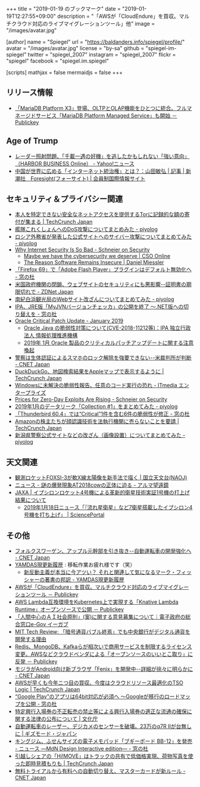 +++
title = "2019-01-19 のブックマーク"
date =  "2019-01-19T12:27:55+09:00"
description = "「AWSが「CloudEndure」を買収。マルチクラウド対応のライブマイグレーションツール」他"
image = "/images/avatar.jpg"

[author]
  name      = "Spiegel"
  url       = "https://baldanders.info/spiegel/profile/"
  avatar    = "/images/avatar.jpg"
  license   = "by-sa"
  github    = "spiegel-im-spiegel"
  twitter   = "spiegel_2007"
  instagram = "spiegel_2007"
  flickr    = "spiegel"
  facebook  = "spiegel.im.spiegel"

[scripts]
  mathjax = false
  mermaidjs = false
+++

## リリース情報

- [「MariaDB Platform X3」登場、OLTPとOLAP機能をひとつに統合。フルマネージドサービス「MariaDB Platform Managed Service」も開始 － Publickey](https://www.publickey1.jp/blog/19/mariadb_platform_x3oltpolapmariadb_platform_managed_service.html)

## Age of Trump

- [レーダー照射問題、「千載一遇の好機」を逃したかもしれない「強い意向」（HARBOR BUSINESS Online） - Yahoo!ニュース](https://headlines.yahoo.co.jp/article?a=20190115-00183410-hbolz-soci)
- [中国が世界に広める「インターネット統治権」とは？：山田敏弘 | 記事 | 新潮社　Foresight(フォーサイト) | 会員制国際情報サイト](https://www.fsight.jp/articles/-/44772)

## セキュリティ＆プライバシー関連

- [本人を特定できない安全なネットアクセスを提供するTorに記録的な額の寄付が集まる  |  TechCrunch Japan](https://jp.techcrunch.com/2019/01/12/2019-01-11-tor-lessens-reliance-us-grants/)
- [艦隊これくしょんへのDoS攻撃についてまとめみた - piyolog](http://d.hatena.ne.jp/Kango/20190112/1547244881)
- [ロシア外務省が発表した公式サイトへのサイバー攻撃についてまとめてみた - piyolog](http://d.hatena.ne.jp/Kango/20190113/1547339177)
- [Why Internet Security Is So Bad - Schneier on Security](https://www.schneier.com/blog/archives/2019/01/why_internet_se.html)
    - [Maybe we have the cybersecurity we deserve | CSO Online](https://www.csoonline.com/article/3328555/security/maybe-we-have-the-cybersecurity-we-deserve.html)
    - [The Reason Software Remains Insecure | Daniel Miessler](https://danielmiessler.com/blog/the-reason-software-remains-insecure/)
- [「Firefox 69」で「Adobe Flash Player」プラグインはデフォルト無効化へ - 窓の杜](https://forest.watch.impress.co.jp/docs/news/1164509.html)
- [米国政府機関の閉鎖、ウェブサイトのセキュリティにも悪影響--証明書の期限切れで - ZDNet Japan](https://japan.zdnet.com/article/35131262/)
- [南紀白浜観光局のWebサイト改ざんについてまとめてみた - piyolog](http://d.hatena.ne.jp/Kango/20190116/1547586873)
- [IPA、JRE版「MyJVNバージョンチェッカ」の公開を終了 ～.NET版への切り替えを - 窓の杜](https://forest.watch.impress.co.jp/docs/news/1164713.html)
- [Oracle Critical Patch Update - January 2019](https://www.oracle.com/technetwork/security-advisory/cpujan2019-5072801.html)
    - [Oracle Java の脆弱性対策について(CVE-2018-11212等)：IPA 独立行政法人 情報処理推進機構](https://www.ipa.go.jp/security/ciadr/vul/20190116-jre.html)
    - [2019年 1月 Oracle 製品のクリティカルパッチアップデートに関する注意喚起](https://www.jpcert.or.jp/at/2019/at190003.html)
- [警察は生体認証によるスマホのロック解除を強要できない--米裁判所が判断 - CNET Japan](https://japan.cnet.com/article/35131307/)
- [DuckDuckGo、地図検索結果をAppleマップで表示するように  |  TechCrunch Japan](https://jp.techcrunch.com/2019/01/16/2019-01-15-duckduckgo-apple-maps/)
- [Windowsに未解決の脆弱性報告、任意のコード実行の恐れ - ITmedia エンタープライズ](http://www.itmedia.co.jp/enterprise/articles/1901/16/news082.html)
- [Prices for Zero-Day Exploits Are Rising - Schneier on Security](https://www.schneier.com/blog/archives/2019/01/prices_for_zero.html)
- [2019年1月のデータリーク「Collection #1」をまとめてみた - piyolog](http://d.hatena.ne.jp/Kango/20190118/1547760348)
- [「Thunderbird 60.4」では“Critical”1件を含む6件の脆弱性が修正 - 窓の杜](https://forest.watch.impress.co.jp/docs/news/1165247.html)
- [Amazonの株主たちが顔認識技術を法執行機関に売らないことを要請  |  TechCrunch Japan](https://jp.techcrunch.com/2019/01/18/2019-01-17-amazon-shareholders-want-the-company-to-stop-selling-facial-recognition-to-law-enforcement/)
- [新潟県警察公式サイトなどの改ざん（画像設置）についてまとめてみた - piyolog](http://d.hatena.ne.jp/Kango/20190119/1547849801)

## 天文関連

- [観測ロケットFOXSI-3が軟X線太陽像を新手法で描く | 国立天文台(NAOJ)](https://www.nao.ac.jp/news/topics/2019/20190115-solar.html)
- [ニュース - 謎の爆発現象AT2018cowの正体に迫る - アルマ望遠鏡](https://alma-telescope.jp/news/cow-201901)
- [JAXA | イプシロンロケット4号機による革新的衛星技術実証1号機の打上げ結果について](http://www.jaxa.jp/press/2019/01/20190118_epsilon4_j.html)
    - [2019年1月18日ニュース「『流れ星衛星』など7衛星搭載したイプシロン4号機を打ち上げ」 | SciencePortal](https://scienceportal.jst.go.jp/news/newsflash_review/newsflash/2019/01/20190118_01.html)

## その他

- [フォルクスワーゲン、アップル元幹部を引き抜き--自動運転車の開発強化へ - CNET Japan](https://japan.cnet.com/article/35131098/)
- [YAMDAS現更新履歴](https://yamdas.hatenablog.com/) : 移転作業お疲れ様です（笑）
    - [新反動主義が本当に今アツい？ それと関連して気になるマーク・フィッシャーの著書の邦訳 - YAMDAS現更新履歴](https://yamdas.hatenablog.com/entry/20190115/markfisher)
- [AWSが「CloudEndure」を買収。マルチクラウド対応のライブマイグレーションツール － Publickey](https://www.publickey1.jp/blog/19/awscloudendure.html)
- [AWS Lambda互換環境をKubernetes上で実現する「Knative Lambda Runtime」オープンソースで公開 － Publickey](https://www.publickey1.jp/blog/19/aws_lambdakubernetesknative_lambda_runtimeklr.html)
- [「人間中心のＡＩ社会原則」(案)に関する意見募集について｜電子政府の総合窓口e-Gov イーガブ](http://search.e-gov.go.jp/servlet/Public?CLASSNAME=PCMMSTDETAIL&id=095190010)
- [MIT Tech Review: 「暗号通貨バブル終焉」でも中央銀行がデジタル通貨を開発する理由](https://www.technologyreview.jp/s/116790/at-least-15-central-banks-are-serious-about-getting-into-digital-currency/)
- [Redis、MongoDB、Kafkaらが相次いで商用サービスを制限するライセンス変更。AWSなどクラウドベンダによる「オープンソースのいいとこ取り」に反発 － Publickey](https://www.publickey1.jp/blog/19/redismongodbkafkaaws.html)
- [モジラがAndroid向け新ブラウザ「Fenix」を開発中--詳細が徐々に明らかに - CNET Japan](https://japan.cnet.com/article/35131316/)
- [AWSが早くも今年ニつ目の買収、今度はクラウドリソース最適化のTSO Logic  |  TechCrunch Japan](https://jp.techcrunch.com/2019/01/16/2019-01-15-aws-makes-another-acquisition-grabbing-tso-logic/)
- [“Google Play”のアプリは64bit対応が必須へ ～Googleが移行のロードマップを公開 - 窓の杜](https://forest.watch.impress.co.jp/docs/news/1164945.html)
- [特定興行入場券の不正転売の禁止等による興行入場券の適正な流通の確保に関する法律の公布について | 文化庁](http://www.bunka.go.jp/seisaku/bunka_gyosei/ticket_resale_ban/1412624.html)
- [自動運転車のレーザー、デジカメのセンサーを破壊。23万のα7R IIが台無しに | ギズモード・ジャパン](https://www.gizmodo.jp/2019/01/lidars-laser-wrecked-a7r-ii.html)
- [キングジム、ふせんサイズの電子メモパッド「ブギーボード BB-12」を発売 - ニュース ―MdN Design Interactive edition― - 窓の杜](https://forest.watch.impress.co.jp/docs/serial/newsbymdn/1165166.html)
- [引越しシェアの「Hi!MOVE」はトラックの共有で低価格実現、荷物写真を使った即時見積もりも  |  TechCrunch Japan](https://jp.techcrunch.com/2019/01/18/hi-move/)
- [無料トライアルから有料への自動切り替え、マスターカードが新ルール - CNET Japan](https://japan.cnet.com/article/35131445/)
